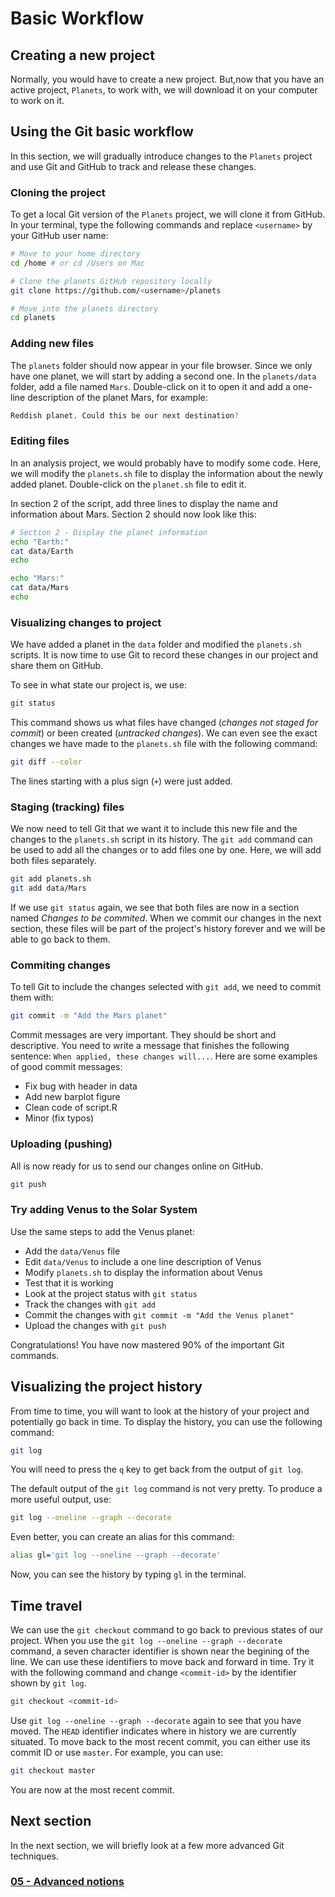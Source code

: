 # Basic Workflow

## Creating a new project

Normally, you would have to create a new project. But,now that you have an
active project, `Planets`, to work with, we will download it on your computer
to work on it.

## Using the Git basic workflow

In this section, we will gradually introduce changes to the `Planets` project
and use Git and GitHub to track and release these changes.

### Cloning the project

To get a local Git version of the `Planets` project, we will clone it from
GitHub. In your terminal, type the following commands and
replace `<username>` by your GitHub user name:

```bash
# Move to your home directory
cd /home # or cd /Users on Mac

# Clone the planets GitHub repository locally
git clone https://github.com/<username>/planets

# Move into the planets directory
cd planets
```

### Adding new files

The `planets` folder should now appear in your file browser. Since we only have
one planet, we will start by adding a second one. In the `planets/data` folder,
add a file named `Mars`. Double-click on it to open it and add a one-line
description of the planet Mars, for example:

```bash
Reddish planet. Could this be our next destination?
```

### Editing files

In an analysis project, we would probably have to modify some code. Here, we
will modify the `planets.sh` file to display the information about the newly
added planet. Double-click on the `planet.sh` file to edit it.

In section 2 of the script, add three lines to display the name and information
about Mars. Section 2 should now look like this:

```bash
# Section 2 - Display the planet information
echo "Earth:"
cat data/Earth
echo

echo "Mars:"
cat data/Mars
echo
```

### Visualizing changes to project

We have added a planet in the `data` folder and modified the `planets.sh`
scripts. It is now time to use Git to record these changes in our project and
share them on GitHub.

To see in what state our project is, we use:

```bash
git status
```

This command shows us what files have changed (*changes not staged for commit*)
or been created (*untracked changes*). We can even see the exact changes we
have made to the `planets.sh` file with the following command:

```bash
git diff --color
```

The lines starting with a plus sign (`+`) were just added.

### Staging (tracking) files

We now need to tell Git that we want it to include this new file and the
changes to the `planets.sh` script in its history. The `git add` command can be
used to add all the changes or to add files one by one. Here, we will add both
files separately.

```bash
git add planets.sh
git add data/Mars
```

If we use `git status` again, we see that both files are now in a section named
*Changes to be commited*. When we commit our changes in the next section, these
files will be part of the project's history forever and we will be able to go
back to them.

### Commiting changes

To tell Git to include the changes selected with `git add`, we need to commit
them with:

```bash
git commit -m "Add the Mars planet"
```

Commit messages are very important. They should be short and descriptive. You
need to write a message that finishes the following sentence: `When applied,
these changes will...`. Here are some examples of good commit messages:

- Fix bug with header in data
- Add new barplot figure
- Clean code of script.R
- Minor (fix typos)

### Uploading (pushing)

All is now ready for us to send our changes online on GitHub.

```bash
git push
```

### Try adding Venus to the Solar System

Use the same steps to add the Venus planet:

- Add the `data/Venus` file
- Edit `data/Venus` to include a one line description of Venus
- Modify `planets.sh` to display the information about Venus
- Test that it is working
- Look at the project status with `git status`
- Track the changes with `git add`
- Commit the changes with `git commit -m "Add the Venus planet"`
- Upload the changes with `git push`

Congratulations! You have now mastered 90% of the important Git commands.

## Visualizing the project history

From time to time, you will want to look at the history of your project and
potentially go back in time. To display the history, you can use the following
command:

```bash
git log
```

You will need to press the `q` key to get back from the output of `git log`.

The default output of the `git log` command is not very pretty. To produce a
more useful output, use:

```bash
git log --oneline --graph --decorate
```

Even better, you can create an alias for this command:

```bash
alias gl='git log --oneline --graph --decorate'
```

Now, you can see the history by typing `gl` in the terminal.

## Time travel

We can use the `git checkout` command to go back to previous states of our
project. When you use the `git log --oneline --graph --decorate` command,
a seven character identifier is shown near the begining of the line. We can
use these identifiers to move back and forward in time. Try it with the
following command and change `<commit-id>` by the identifier shown by `git log`.

```bash
git checkout <commit-id>
```

Use `git log --oneline --graph --decorate` again to see that you have moved.
The `HEAD` identifier indicates where in history we are currently situated. To
move back to the most recent commit, you can either use its commit ID or use
`master`. For example, you can use:

```bash
git checkout master
```

You are now at the most recent commit.

## Next section

In the next section, we will briefly look at a few more advanced Git
techniques.

### [05 - Advanced notions](05_advanced_notions.md)

